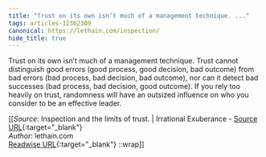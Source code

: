 ```yaml
---
title: "Trust on its own isn’t much of a management technique. ..."
tags: articles-12362309
canonical: https://lethain.com/inspection/
hide_title: true
---
```


Trust on its own isn’t much of a management technique. Trust cannot distinguish good errors (good process, good decision, bad outcome) from bad errors (bad process, bad decision, bad outcome), nor can it detect bad successes (bad process, bad decision, good outcome). If you rely too heavily on trust, randomness will have an outsized influence on who you consider to be an effective leader.


[[_Source_: Inspection and the limits of trust. | Irrational Exuberance - [Source URL](https://lethain.com/inspection/){:target="_blank"}<br>
_Author_: lethain.com<br>
[Readwise URL](https://readwise.io/open/260275337){:target="_blank"}
::wrap]]